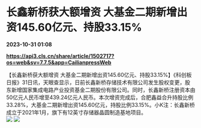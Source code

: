 # 长鑫新桥获大额增资 大基金二期新增出资145.60亿元、持股33.15%

**2023-10-31 01:08**

**https://api3.cls.cn/share/article/1502717?os=web&sv=7.7.5&app=CailianpressWeb**

【长鑫新桥获大额增资 大基金二期新增出资145.60亿元、持股33.15%】《科创板日报》31日讯，天眼查显示，日前长鑫新桥存储技术有限公司发生股权变更，股东新增国家集成电路产业投资基金二期股份有限公司。同时，长鑫新桥注册资本由50亿元人民币增至439.24亿元人民币。本次增资完成后，合肥鑫益合升持股比例33.28%，大基金二期新增出资145.60亿元，持股比例33.15%。小K注：长鑫新桥成立于2021年1月，旗下有12英寸存储器晶圆制造基地项目。  
![](https://img.cls.cn/images/20231031/w6BV9MjW8B.png) ![](https://img.cls.cn/images/20231031/5PxGe2idah.png)